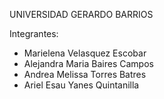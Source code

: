 UNIVERSIDAD GERARDO BARRIOS 

Integrantes:

- Marielena Velasquez Escobar
- Alejandra Maria Baires Campos
- Andrea Melissa Torres Batres
- Ariel Esau Yanes Quintanilla
